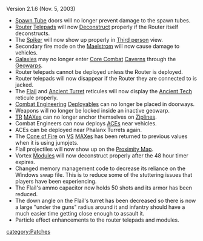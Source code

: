Version 2.1.6 (Nov. 5, 2003)

- [Spawn Tube](../Spawn_Tube.md) doors will no longer prevent
  damage to the spawn tubes.
- [Router](Router.md) [Telepads](Telepad.md) will now
  [Deconstruct](Deconstruct.md) properly if the Router itself
  deconstructs.
- The [Spiker](Spiker.md) will now show up properly in [Third
  person](Third_person.md) view.
- Secondary fire mode on the [Maelstrom](Maelstrom.md) will
  now cause damage to vehicles.
- [Galaxies](Galaxy.md) may no longer enter [Core
  Combat](Core_Combat.md) [Caverns](Caverns.md)
  through the [Geowarps](Geowarp.md).
- Router telepads cannot be deployed unless the Router is deployed.
- Router telepads will now disappear if the Router they are connected
  to is jacked.
- The [Flail](Flail.md) and [Ancient
  Turret](Ancient_Sentry_Turret.md) reticules will now display
  the [Ancient Tech](../Ancient_Tech.md) reticule properly.
- [Combat Engineering](Combat_Engineering.md)
  [Deployables](../weapons/Adaptive_Construction_Engine.md) can no longer be placed in doorways.
- Weapons will no longer be locked inside an inactive geowarp.
- [TR](../etc/Terran_Republic.md) [MAXes](../items/Mechanized_Assault_Exo-Suit.md) can no longer anchor
  themselves on [Ziplines](Zipline.md).
- Combat Engineers can now deploys [ACEs](../weapons/Adaptive_Construction_Engine.md) near
  vehicles.
- ACEs can be deployed near Phalanx Turrets again.
- The [Cone of Fire](Cone_of_Fire.md) on [VS](../VS.md)
  [MAXes](../items/Mechanized_Assault_Exo-Suit.md) has been returned to previous values when it
  is using jumpjets.
- Flail projectiles will now show up on the [Proximity
  Map](Proximity_Map.md).
- Vortex [Modules](Module.md) will now deconstruct properly
  after the 48 hour timer expires.
- Changed memory management code to decrease its reliance on the
  Windows swap file. This is to reduce some of the stuttering issues
  that players have been experiencing.
- The Flail's ammo capacitor now holds 50 shots and its armor has been
  reduced.
- The down angle on the Flail's turret has been decreased so there is
  now a large "under the guns" radius around it and infantry should
  have a much easier time getting close enough to assault it.
- Particle effect enhancements to the router telepads and modules.

[category:Patches](category:Patches.md)
